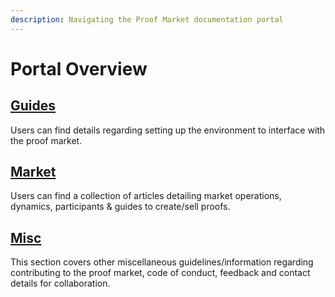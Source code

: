 ```yaml
---
description: Navigating the Proof Market documentation portal
---
```


# Portal Overview

## [Guides](portal-overview.md#guides)

Users can find details regarding setting up the environment to interface with the proof market.

## [Market](portal-overview.md#market)

Users can find a collection of articles detailing market operations, dynamics, participants & guides to create/sell proofs.

## [Misc](portal-overview.md#misc)

This section covers other miscellaneous guidelines/information regarding contributing to the proof market, code of conduct, feedback and contact details for collaboration.
